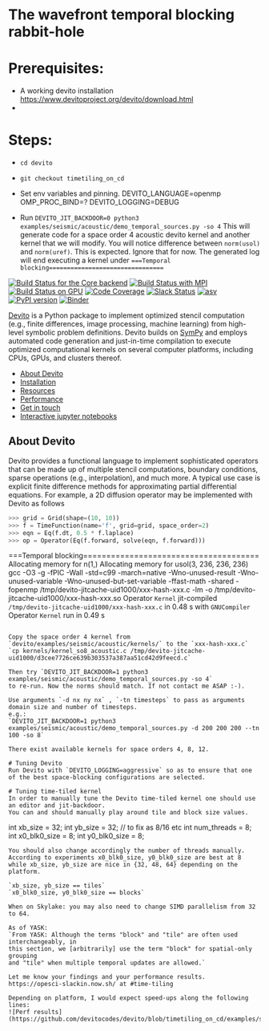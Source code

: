 # The wavefront temporal blocking rabbit-hole

# Prerequisites:
  - A working devito installation https://www.devitoproject.org/devito/download.html
  - 
  
# Steps:

  - `cd devito`
  - `git checkout timetiling_on_cd`
  - Set env variables and pinning.
DEVITO_LANGUAGE=openmp
OMP_PROC_BIND=?
DEVITO_LOGGING=DEBUG

  - Run `DEVITO_JIT_BACKDOOR=0 python3 examples/seismic/acoustic/demo_temporal_sources.py -so 4` 
  This will generate code for a space order 4 acoustic devito kernel and another kernel that we will modify.
  You will notice difference between `norm(usol)` and `norm(uref)`. This is expected. Ignore that for now.
The generated log will end executing a kernel under `===Temporal blocking================================`

[![Build Status for the Core backend](https://github.com/devitocodes/devito/workflows/CI-core/badge.svg)](https://github.com/devitocodes/devito/actions?query=workflow%3ACI-core)
[![Build Status with MPI](https://github.com/devitocodes/devito/workflows/CI-mpi/badge.svg)](https://github.com/devitocodes/devito/actions?query=workflow%3ACI-mpi)
[![Build Status on GPU](https://github.com/devitocodes/devito/workflows/CI-gpu/badge.svg)](https://github.com/devitocodes/devito/actions?query=workflow%3ACI-gpu)
[![Code Coverage](https://codecov.io/gh/devitocodes/devito/branch/master/graph/badge.svg)](https://codecov.io/gh/devitocodes/devito)
[![Slack Status](https://img.shields.io/badge/chat-on%20slack-%2336C5F0)](https://join.slack.com/t/devitocodes/shared_invite/zt-gtd2yxj9-Y31YKk_7lr9AwfXeL2iMFg)
[![asv](http://img.shields.io/badge/benchmarked%20by-asv-blue.svg?style=flat)](https://devitocodes.github.io/devito-performance)
[![PyPI version](https://badge.fury.io/py/devito.svg)](https://badge.fury.io/py/devito)
[![Binder](https://mybinder.org/badge_logo.svg)](https://mybinder.org/v2/gh/devitocodes/devito/master)

[Devito](http://www.devitoproject.org) is a Python package to implement
optimized stencil computation (e.g., finite differences, image processing,
machine learning) from high-level symbolic problem definitions.  Devito builds
on [SymPy](http://www.sympy.org/en/index.html) and employs automated code
generation and just-in-time compilation to execute optimized computational
kernels on several computer platforms, including CPUs, GPUs, and clusters
thereof.

- [About Devito](#about-devito)
- [Installation](#installation)
- [Resources](#resources)
- [Performance](#performance)
- [Get in touch](#get-in-touch)
- [Interactive jupyter notebooks](#interactive-jupyter-notebooks)

## About Devito

Devito provides a functional language to implement sophisticated operators that
can be made up of multiple stencil computations, boundary conditions, sparse
operations (e.g., interpolation), and much more.  A typical use case is
explicit finite difference methods for approximating partial differential
equations. For example, a 2D diffusion operator may be implemented with Devito
as follows

```python
>>> grid = Grid(shape=(10, 10))
>>> f = TimeFunction(name='f', grid=grid, space_order=2)
>>> eqn = Eq(f.dt, 0.5 * f.laplace)
>>> op = Operator(Eq(f.forward, solve(eqn, f.forward)))
```
===Temporal blocking======================================
Allocating memory for n(1,)
Allocating memory for usol(3, 236, 236, 236)
gcc -O3 -g -fPIC -Wall -std=c99 -march=native -Wno-unused-result -Wno-unused-variable -Wno-unused-but-set-variable -ffast-math -shared -fopenmp /tmp/devito-jitcache-uid1000/xxx-hash-xxx.c -lm -o /tmp/devito-jitcache-uid1000/xxx-hash-xxx.so
Operator `Kernel` jit-compiled `/tmp/devito-jitcache-uid1000/xxx-hash-xxx.c` in 0.48 s with `GNUCompiler`
Operator `Kernel` run in 0.49 s
```

Copy the space order 4 kernel from `devito/examples/seismic/acoustic/kernels/` to the `xxx-hash-xxx.c`
`cp kernels/kernel_so8_acoustic.c /tmp/devito-jitcache-uid1000/d3cee7726ce639b303537a387aa51cd42d9feecd.c`

Then try `DEVITO_JIT_BACKDOOR=1 python3 examples/seismic/acoustic/demo_temporal_sources.py -so 4`
to re-run. Now the norms should match. If not contact me ASAP :-).

Use arguments `-d nx ny nx` , `-tn timesteps` to pass as arguments domain size and number of timesteps.
e.g.:
`DEVITO_JIT_BACKDOOR=1 python3 examples/seismic/acoustic/demo_temporal_sources.py -d 200 200 200 --tn 100 -so 8`

There exist available kernels for space orders 4, 8, 12.

# Tuning Devito
Run Devito with `DEVITO_LOGGING=aggressive` so as to ensure that one of the best space-blocking configurations are selected.

# Tuning time-tiled kernel
In order to manually tune the Devito time-tiled kernel one should use an editor and jit-backdoor.
You can and should manually play around tile and block size values.
```
  int xb_size = 32;
  int yb_size = 32; // to fix as 8/16 etc
  int num_threads = 8;
  int x0_blk0_size = 8;
  int y0_blk0_size = 8;
```
You should also change accordingly the number of threads manually.
According to experiments x0_blk0_size, y0_blk0_size are best at 8
while xb_size, yb_size are nice in {32, 48, 64} depending on the platform.

`xb_size, yb_size == tiles`
`x0_blk0_size, y0_blk0_size == blocks`

When on Skylake: you may also need to change SIMD parallelism from 32 to 64.

As of YASK:
`From YASK: Although the terms "block" and "tile" are often used interchangeably, in
this section, we [arbitrarily] use the term "block" for spatial-only grouping
and "tile" when multiple temporal updates are allowed.`

Let me know your findings and your performance results. https://opesci-slackin.now.sh/ at #time-tiling

Depending on platform, I would expect speed-ups along the following lines:
![Perf results](https://github.com/devitocodes/devito/blob/timetiling_on_cd/examples/seismic/acoustic/kernels/temporal_performance.pdf)
